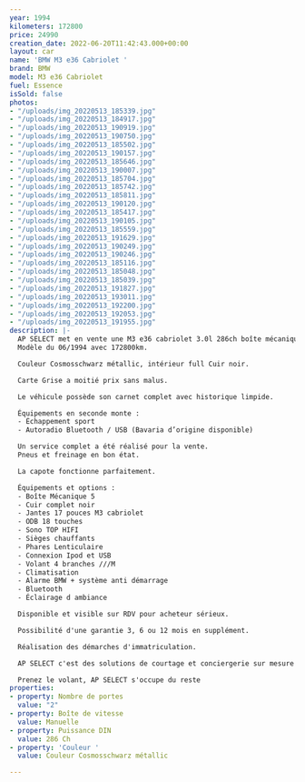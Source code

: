 ```yaml
---
year: 1994
kilometers: 172800
price: 24990
creation_date: 2022-06-20T11:42:43.000+00:00
layout: car
name: 'BMW M3 e36 Cabriolet '
brand: BMW
model: M3 e36 Cabriolet
fuel: Essence
isSold: false
photos:
- "/uploads/img_20220513_185339.jpg"
- "/uploads/img_20220513_184917.jpg"
- "/uploads/img_20220513_190919.jpg"
- "/uploads/img_20220513_190750.jpg"
- "/uploads/img_20220513_185502.jpg"
- "/uploads/img_20220513_190157.jpg"
- "/uploads/img_20220513_185646.jpg"
- "/uploads/img_20220513_190007.jpg"
- "/uploads/img_20220513_185704.jpg"
- "/uploads/img_20220513_185742.jpg"
- "/uploads/img_20220513_185811.jpg"
- "/uploads/img_20220513_190120.jpg"
- "/uploads/img_20220513_185417.jpg"
- "/uploads/img_20220513_190105.jpg"
- "/uploads/img_20220513_185559.jpg"
- "/uploads/img_20220513_191629.jpg"
- "/uploads/img_20220513_190249.jpg"
- "/uploads/img_20220513_190246.jpg"
- "/uploads/img_20220513_185116.jpg"
- "/uploads/img_20220513_185048.jpg"
- "/uploads/img_20220513_185039.jpg"
- "/uploads/img_20220513_191827.jpg"
- "/uploads/img_20220513_193011.jpg"
- "/uploads/img_20220513_192200.jpg"
- "/uploads/img_20220513_192053.jpg"
- "/uploads/img_20220513_191955.jpg"
description: |-
  AP SELECT met en vente une M3 e36 cabriolet 3.0l 286ch boîte mécanique.
  Modèle du 06/1994 avec 172800km.

  Couleur Cosmosschwarz métallic, intérieur full Cuir noir.

  Carte Grise a moitié prix sans malus.

  Le véhicule possède son carnet complet avec historique limpide.

  Équipements en seconde monte :
  - Échappement sport
  - Autoradio Bluetooth / USB (Bavaria d’origine disponible)

  Un service complet a été réalisé pour la vente.
  Pneus et freinage en bon état.

  La capote fonctionne parfaitement.

  Équipements et options :
  - Boîte Mécanique 5
  - Cuir complet noir
  - Jantes 17 pouces M3 cabriolet
  - ODB 18 touches
  - Sono TOP HIFI
  - Sièges chauffants
  - Phares Lenticulaire
  - Connexion Ipod et USB
  - Volant 4 branches ///M
  - Climatisation
  - Alarme BMW + système anti démarrage
  - Bluetooth
  - Éclairage d ambiance

  Disponible et visible sur RDV pour acheteur sérieux.

  Possibilité d'une garantie 3, 6 ou 12 mois en supplément.

  Réalisation des démarches d'immatriculation.

  AP SELECT c'est des solutions de courtage et conciergerie sur mesure pour profiter librement de sa passion et de son patrimoine.

  Prenez le volant, AP SELECT s'occupe du reste
properties:
- property: Nombre de portes
  value: "2"
- property: Boîte de vitesse
  value: Manuelle
- property: Puissance DIN
  value: 286 Ch
- property: 'Couleur '
  value: Couleur Cosmosschwarz métallic

---
```

